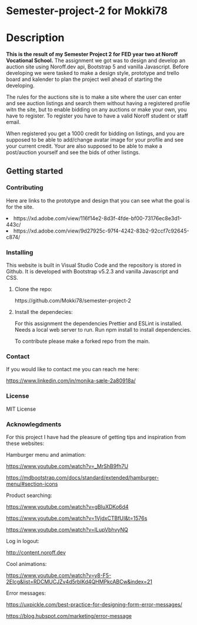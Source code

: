 # Semester-project-2 for Mokki78

<h1>Description</h1>

<p><b>This is the result of my Semester Project 2 for FED year two at Noroff Vocational School.</b>
The assignment we got was to design and develop an auction site using Noroff.dev api, Bootstrap 5 and vanilla Javascript.
 Before developing we were tasked to make a design style, prototype and trello board and kalender to plan the project well ahead of starting the developing.

The rules for the auctions site is to make a site where the user can enter and see auction listings and search them without having a registered profile witn the site, but to enable bidding on any auctions or make your own, you have to register. To register you have to have a valid Noroff student or staff email.

When registered you get a 1000 credit for bidding on listings, and you are supposed to be able to add/change avatar image for your profile and see your current credit. Your are also supposed to be able to make a post/auction yourself and see the bids of other listings.</p>

<h2>Getting started</h2>

<h3>Contributing</h3>

<p>Here are links to the prototype and design that you can see what the goal is for the site.
</p>

  <li>https://xd.adobe.com/view/116f14e2-8d3f-4fde-bf00-73176ec8e3d1-443c/</li> 
  <li>https://xd.adobe.com/view/9d27925c-97f4-4242-83b2-92ccf7c92645-c874/  </li>

<h3>Installing</h3>

<p>This website is built in Visual Studio Code and the repository is stored in Github. It is developed with Bootstrap v5.2.3 and vanilla Javascript and CSS.</p>

<ol>
<li>Clone the repo:</li>
<p>https://github.com/Mokki78/semester-project-2</p>

<li> Install the dependecies:</li>
<p>For this assignment the dependencies Prettier and ESLint is installed. Needs a local web server to run. Run npm install to install dependencies.</p>

To contribute please make a forked repo from the main.

</ol>

<h3>Contact</h3>
<p>If you would like to contact me you can reach me here:

https://www.linkedin.com/in/monika-sæle-2a80918a/</p>

<h3>License</h3>

<p>MIT License</p>

<h3>Acknowlegdments</h3>

<p>For this project I have had the pleasure of getting tips and inspiration from these websites:</p>

<p>Hamburger menu and animation:

https://www.youtube.com/watch?v=_MrShB9fh7U

https://mdbootstrap.com/docs/standard/extended/hamburger-menu/#section-icons

Product searching:

https://www.youtube.com/watch?v=gBluXDKo6d4

https://www.youtube.com/watch?v=1VjdxCTBfUI&t=1576s

https://www.youtube.com/watch?v=ILupVbhvyNQ

Log in logout:

http://content.noroff.dev

Cool animations:

https://www.youtube.com/watch?v=y8-F5-2EIcg&list=RDCMUCJZv4d5rbIKd4QHMPkcABCw&index=21

Error messages:

https://uxpickle.com/best-practice-for-designing-form-error-messages/

https://blog.hubspot.com/marketing/error-message</p>
